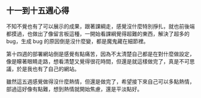 ## 十一到十五週心得
不知不覺也有了可以展示的成果，跟著課綱走，感覺沒什麼特別掙扎，就也前後端都摸過，也做出了像留言板這種，一開始看課綱覺得超難的東西，解決了超多的 bug，生成 bug 的原因倒是沒什麼變，都是魔鬼藏在細節裡。

第十四週的部署網站倒是感覺有點痛苦，因為不太清楚自己都是在對什麼做設定，像是矇著眼睛走路，想看清楚又覺得很花時間，但還是就這樣做完了，真是不可思議，於是我也有了自己的網站。

雖然這五週感覺做得沒什麼熱情，但還是做完了，希望接下來自己可以多點熱情，部過這好像有點難，想到熱情就開始焦慮，還是平淡點好。